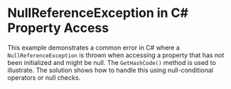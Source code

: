 # NullReferenceException in C# Property Access

This example demonstrates a common error in C# where a `NullReferenceException` is thrown when accessing a property that has not been initialized and might be null. The `GetHashCode()` method is used to illustrate.  The solution shows how to handle this using null-conditional operators or null checks.